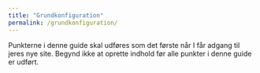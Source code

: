 ```yaml
---
title: "Grundkonfiguration"
permalink: /grundkonfiguration/
---
```


Punkterne i denne guide skal udføres som det første når I får adgang til jeres nye site.
Begynd ikke at oprette indhold før alle punkter i denne guide er udført.
